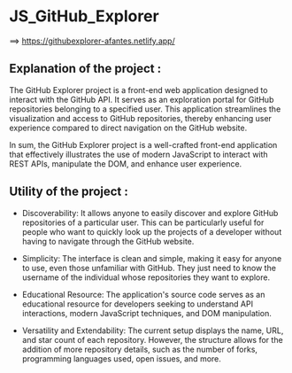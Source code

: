 # JS_GitHub_Explorer

==> https://githubexplorer-afantes.netlify.app/

Explanation of the project :
----------------------------
The GitHub Explorer project is a front-end web application designed to interact with the GitHub API. It serves as an exploration portal for GitHub repositories belonging to a specified user. This application streamlines the visualization and access to GitHub repositories, thereby enhancing user experience compared to direct navigation on the GitHub website.

In sum, the GitHub Explorer project is a well-crafted front-end application that effectively illustrates the use of modern JavaScript to interact with REST APIs, manipulate the DOM, and enhance user experience.

Utility of the project :
------------------------
- Discoverability: It allows anyone to easily discover and explore GitHub repositories of a particular user. This can be particularly useful for people who want to quickly look up the projects of a developer without having to navigate through the GitHub website.

- Simplicity: The interface is clean and simple, making it easy for anyone to use, even those unfamiliar with GitHub. They just need to know the username of the individual whose repositories they want to explore.

- Educational Resource: The application's source code serves as an educational resource for developers seeking to understand API interactions, modern JavaScript techniques, and DOM manipulation.

- Versatility and Extendability: The current setup displays the name, URL, and star count of each repository. However, the structure allows for the addition of more repository details, such as the number of forks, programming languages used, open issues, and more.
